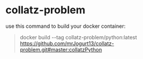 # collatz-problem
use this command to build your docker container:
 > docker build --tag collatz-problem/python:latest https://github.com/mrJogurt13/collatz-problem.git#master:collatzPython
